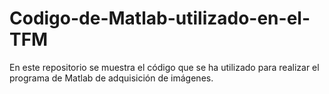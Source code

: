 # Codigo-de-Matlab-utilizado-en-el-TFM
En este repositorio se muestra el código que se ha utilizado para realizar el programa de Matlab de adquisición de imágenes.
